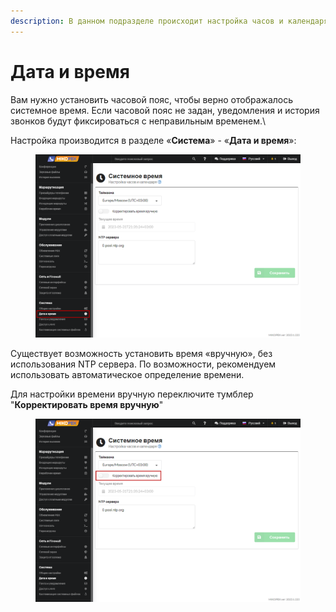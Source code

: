 ```yaml
---
description: В данном подразделе происходит настройка часов и календаря.
---
```


# Дата и время

Вам нужно установить часовой пояс, чтобы верно отображалось системное время. Если часовой пояс не задан, уведомления и история звонков будут фиксироваться с неправильным временем.\


Настройка производится в разделе «**Система**» - «**Дата и время**»:

<figure><img src="../../.gitbook/assets/1 (35).png" alt=""><figcaption></figcaption></figure>

Существует возможность установить время «вручную», без использования NTP сервера. По возможности, рекомендуем использовать автоматическое определение времени.

Для настройки времени вручную переключите тумблер "**Корректировать время вручную**"

<figure><img src="../../.gitbook/assets/2 (42).png" alt=""><figcaption></figcaption></figure>

